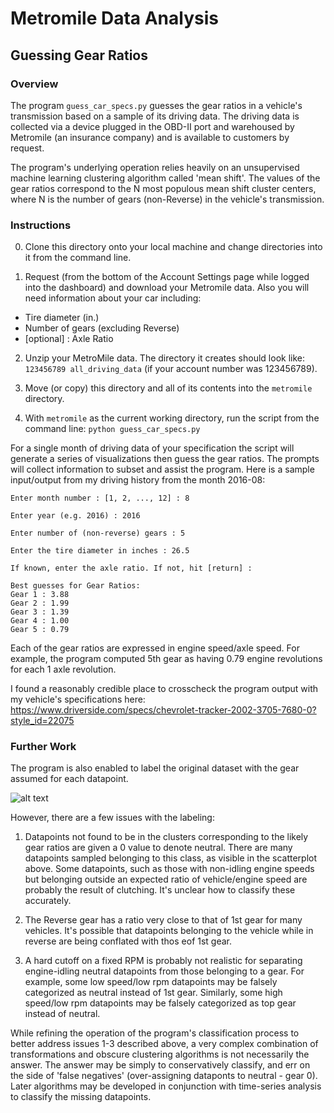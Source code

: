 # Metromile Data Analysis

## Guessing Gear Ratios 

### Overview

The program ```guess_car_specs.py``` guesses the gear ratios in a vehicle's transmission based on a sample of its driving data. The driving data is collected via a device plugged in the OBD-II port and warehoused by Metromile (an insurance company) and is available to customers by request. 

The program's underlying operation relies heavily on an unsupervised machine learning clustering algorithm called 'mean shift'. The values of the gear ratios correspond to the N most populous mean shift cluster centers, where N is the number of gears (non-Reverse) in the vehicle's transmission. 

### Instructions

0. Clone this directory onto your local machine and change directories into it from the command line.

1. Request (from the bottom of the Account Settings page while logged into the dashboard) and download your Metromile data. Also you will need information about your car including:
  * Tire diameter (in.)
  * Number of gears (excluding Reverse)
  * [optional] : Axle Ratio

2. Unzip your MetroMile data. The directory it creates should look like: ```123456789 all_driving_data``` (if your account number was 123456789).

3. Move (or copy) this directory and all of its contents into the ```metromile``` directory. 

4. With ```metromile``` as the current working directory, run the script from the command line:
```python guess_car_specs.py```

For a single month of driving data of your specification the script will generate a series of visualizations then guess the gear ratios. The prompts will collect information to subset and assist the program. Here is a sample input/output from my driving history from the month 2016-08:

```
Enter month number : [1, 2, ..., 12] : 8

Enter year (e.g. 2016) : 2016

Enter number of (non-reverse) gears : 5

Enter the tire diameter in inches : 26.5

If known, enter the axle ratio. If not, hit [return] : 

Best guesses for Gear Ratios:
Gear 1 : 3.88
Gear 2 : 1.99
Gear 3 : 1.39
Gear 4 : 1.00
Gear 5 : 0.79
```

Each of the gear ratios are expressed in engine speed/axle speed. For example, the program computed 5th gear as having 0.79 engine revolutions for each 1 axle revolution.

I found a reasonably credible place to crosscheck the program output with my vehicle's specifications here: https://www.driverside.com/specs/chevrolet-tracker-2002-3705-7680-0?style_id=22075


### Further Work 

The program is also enabled to label the original dataset with the gear assumed for each datapoint. 

![alt text](images/201608_clusteredgears.png)

However, there are a few issues with the labeling:
1. Datapoints not found to be in the clusters corresponding to the likely gear ratios are given a 0 value to denote neutral. There are many datapoints sampled belonging to this class, as visible in the scatterplot above. Some datapoints, such as those with non-idling engine speeds but belonging outside an expected ratio of vehicle/engine speed are probably the result of clutching. It's unclear how to classify these accurately.

2. The Reverse gear has a ratio very close to that of 1st gear for many vehicles. It's possible that datapoints belonging to the vehicle while in reverse are being conflated with thos eof 1st gear. 

3. A hard cutoff on a fixed RPM is probably not realistic for separating engine-idling neutral datapoints from those belonging to a gear. For example, some low speed/low rpm datapoints may be falsely categorized as neutral instead of 1st gear. Similarly, some high speed/low rpm datapoints may be falsely categorized as top gear instead of neutral.

While refining the operation of the program's classification process to better address issues 1-3 described above, a very complex combination of transformations and obscure clustering algorithms is not necessarily the answer. The answer may be simply to conservatively classify, and err on the side of 'false negatives' (over-assigning dataponts to neutral - gear 0). Later algorithms may be developed in conjunction with time-series analysis to classify the missing datapoints.

